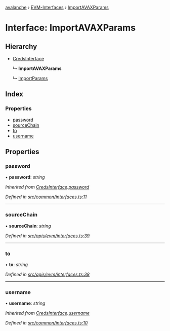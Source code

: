 [avalanche](../README.md) › [EVM-Interfaces](../modules/evm_interfaces.md) › [ImportAVAXParams](evm_interfaces.importavaxparams.md)

# Interface: ImportAVAXParams

## Hierarchy

* [CredsInterface](common_interfaces.credsinterface.md)

  ↳ **ImportAVAXParams**

  ↳ [ImportParams](evm_interfaces.importparams.md)

## Index

### Properties

* [password](evm_interfaces.importavaxparams.md#password)
* [sourceChain](evm_interfaces.importavaxparams.md#sourcechain)
* [to](evm_interfaces.importavaxparams.md#to)
* [username](evm_interfaces.importavaxparams.md#username)

## Properties

###  password

• **password**: *string*

*Inherited from [CredsInterface](common_interfaces.credsinterface.md).[password](common_interfaces.credsinterface.md#password)*

*Defined in [src/common/interfaces.ts:11](https://github.com/ava-labs/avalanchejs/blob/5511161/src/common/interfaces.ts#L11)*

___

###  sourceChain

• **sourceChain**: *string*

*Defined in [src/apis/evm/interfaces.ts:39](https://github.com/ava-labs/avalanchejs/blob/5511161/src/apis/evm/interfaces.ts#L39)*

___

###  to

• **to**: *string*

*Defined in [src/apis/evm/interfaces.ts:38](https://github.com/ava-labs/avalanchejs/blob/5511161/src/apis/evm/interfaces.ts#L38)*

___

###  username

• **username**: *string*

*Inherited from [CredsInterface](common_interfaces.credsinterface.md).[username](common_interfaces.credsinterface.md#username)*

*Defined in [src/common/interfaces.ts:10](https://github.com/ava-labs/avalanchejs/blob/5511161/src/common/interfaces.ts#L10)*
